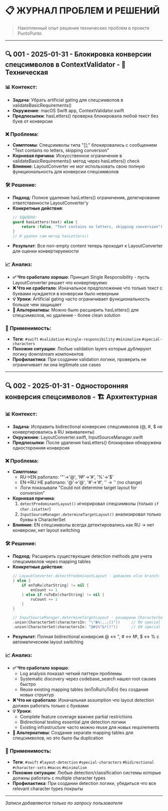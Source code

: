 # 📋 ЖУРНАЛ ПРОБЛЕМ И РЕШЕНИЙ

> Накопленный опыт решения технических проблем в проекте PuntoPunto

---

## 🔍 001 - 2025-01-31 - Блокировка конверсии спецсимволов в ContextValidator - 🔧 Техническая

### 📊 **Контекст:**
- **Задача**: Убрать artificial gating для спецсимволов в validateBasicRequirements()
- **Окружение**: macOS Swift app, ContextValidator.swift
- **Предпосылки**: hasLetters() проверка блокировала любой текст без букв от конверсии

### ❌ **Проблема:**
- **Симптомы**: Спецсимволы типа "[];" блокировались с сообщением "Text contains no letters, skipping conversion"
- **Корневая причина**: Искусственное ограничение в validateBasicRequirements() метод через hasLetters() check
- **Влияние**: LayoutConverter не мог использовать свою полную функциональность для конверсии спецсимволов

### 🛠️ **Решение:**
- **Подход**: Полное удаление hasLetters() ограничения, делегирование ответственности LayoutConverter'у
- **Конкретные действия**: 
  ```swift
  // УДАЛЕНО:
  guard hasLetters(text) else {
      return (false, "Text contains no letters, skipping conversion")
  }
  // И удален сам метод hasLetters()
  ```
- **Результат**: Все non-empty content теперь проходит к LayoutConverter для оценки конвертируемости

### 📈 **Анализ:**
- **✅ Что сработало хорошо**: Принцип Single Responsibility - пусть LayoutConverter решает что конвертируемо
- **❌ Что не сработало**: Изначальное предположение что только текст с буквами нуждается в конверсии было неверным
- **💡 Уроки**: Artificial gating часто ограничивает функциональность больше чем защищает
- **🔄 Альтернативы**: Можно было расширить hasLetters() для спецсимволов, но удаление - более clean solution

### 🎯 **Применимость:**
- **Теги**: `#swift` `#validation` `#single-responsibility` `#minimalism` `#special-characters`
- **Похожие ситуации**: Любые validation layers которые дублируют логику downstream компонентов
- **Профилактика**: При создании validation логики, проверить не ограничивает ли она legitimate use cases

---

## 🔍 002 - 2025-01-31 - Односторонняя конверсия спецсимволов - 🏗️ Архитектурная

### 📊 **Контекст:**
- **Задача**: Исправить bidirectional конверсию спецсимволов (@, #, $ не конвертировались в RU эквиваленты)
- **Окружение**: LayoutConverter.swift, InputSourceManager.swift
- **Предпосылки**: После удаления hasLetters() блокировки обнаружена односторонняя конверсия

### ❌ **Проблема:**
- **Симптомы**: 
  - RU→EN работало: '"'→'@', '№'→'#', '%'→'$'
  - EN→RU НЕ работало: '@'→'@', '#'→'#', '$'→'$' (no change)
  - Логи показывали "Could not determine target layout for conversion"
- **Корневая причина**: 
  1. `detectPredominantLayout()` игнорировал спецсимволы (только `if char.isLetter`)
  2. `InputSourceManager.determineTargetLayout()` анализировал только буквы в CharacterSet
- **Влияние**: EN спецсимволы всегда детектировались как RU → нет конверсии, нет layout switching

### 🛠️ **Решение:**
- **Подход**: Расширить существующие detection methods для учета спецсимволов через mapping tables
- **Конкретные действия**:
  ```swift
  // LayoutConverter.detectPredominantLayout - добавлен else branch:
  } else {
      if enToRu[charString] != nil {
          enCount += 1
      } else if ruToEn[charString] != nil {
          ruCount += 1
      }
  }
  
  // InputSourceManager.determineTargetLayout - расширены CharacterSet:
  .union(CharacterSet(charactersIn: "\"№%:,.;()"))     // RU special chars
  .union(CharacterSet(charactersIn: "@#$%^&*()"))      // EN special chars
  ```
- **Результат**: Полная bidirectional конверсия @ ↔ ", # ↔ №, $ ↔ % с автоматическим layout switching

### 📈 **Анализ:**
- **✅ Что сработало хорошо**: 
  - Log analysis показал четкий паттерн проблемы
  - Systematic discovery через codebase_search нашел root causes быстро
  - Reuse existing mapping tables (enToRu/ruToEn) без создания новых структур
- **❌ Что не сработало**: Изначальная assumption что layout detection должен работать только с буквами
- **💡 Уроки**: 
  - Complete feature coverage важнее partial restrictions
  - Bidirectional testing essential для detection логики
  - Existing infrastructure часто можно reuse для новых requirements
- **🔄 Альтернативы**: Создание separate mapping tables для спецсимволов, но это было бы duplication

### 🎯 **Применимость:**
- **Теги**: `#swift` `#layout-detection` `#special-characters` `#bidirectional` `#character-sets` `#macos` `#minimalism`
- **Похожие ситуации**: Любые detection/classification системы которые должны работать с multiple character types
- **Профилактика**: При создании detection логики, убедиться что все relevant character types покрыты

---

*Записи добавляются только по запросу пользователя*
